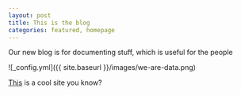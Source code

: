 ```yaml
---
layout: post
title: This is the blog
categories: featured, homepage
---
```


Our new blog is for documenting stuff, which is useful for the people

![_config.yml]({{ site.baseurl }}/images/we-are-data.png)

[This](http://wearedata.watchdogs.com/) is a cool site you know?

<!-- The easiest way to make your first post is to edit this one. Go into /_posts/ and update the Hello World markdown file. For more instructions head over to the [Jekyll Now repository](https://github.com/barryclark/jekyll-now) on GitHub. -->